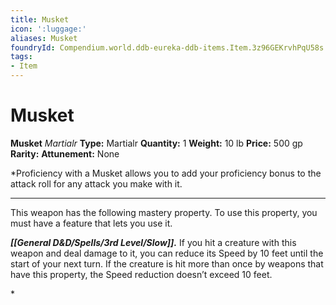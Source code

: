 ```yaml
---
title: Musket
icon: ':luggage:'
aliases: Musket
foundryId: Compendium.world.ddb-eureka-ddb-items.Item.3z96GEKrvhPqU58s
tags:
- Item
---
```


# Musket

**Musket**
_Martialr_
**Type:** Martialr
**Quantity:** 1
**Weight:** 10 lb
**Price:** 500 gp
**Rarity:** 
**Attunement:** None

*Proficiency with a Musket allows you to add your proficiency bonus to the attack roll for any attack you make with it.
<div class="mastery-container"><hr />
<p>This weapon has the following mastery property. To use this property, you must have a feature that lets you use it.

***[[General D&D/Spells/3rd Level/Slow]].*** If you hit a creature with this weapon and deal damage to it, you can reduce its Speed by 10 feet until the start of your next turn. If the creature is hit more than once by weapons that have this property, the Speed reduction doesn’t exceed 10 feet.</p>*